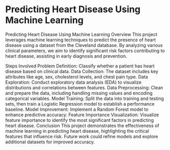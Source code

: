 # Predicting Heart Disease Using Machine Learning
Predicting Heart Disease Using Machine Learning
Overview
This project leverages machine learning techniques to predict the presence of heart disease using a dataset from the Cleveland database. By analyzing various clinical parameters, we aim to identify significant risk factors contributing to heart disease, assisting in early diagnosis and prevention.

Steps Involved
Problem Definition: Classify whether a patient has heart disease based on clinical data.
Data Collection: The dataset includes key attributes like age, sex, cholesterol levels, and chest pain type.
Data Exploration: Conduct exploratory data analysis (EDA) to visualize distributions and correlations between features.
Data Preprocessing: Clean and prepare the data, including handling missing values and encoding categorical variables.
Model Training: Split the data into training and testing sets, then train a Logistic Regression model to establish a performance baseline.
Model Improvement: Implement a Random Forest model to enhance predictive accuracy.
Feature Importance Visualization: Visualize feature importance to identify the most significant factors in predicting heart disease.
Conclusion
This project demonstrates the effectiveness of machine learning in predicting heart disease, highlighting the critical features that influence risk. Future work could refine models and explore additional datasets for improved accuracy.
